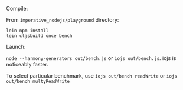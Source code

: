 Compile:

From `imperative_nodejs/playground` directory:

```
lein npm install
lein cljsbuild once bench
```

Launch:

`node --harmony-generators out/bench.js` or `iojs out/bench.js`. iojs is noticeably
faster.

To select particular benchmark, use `iojs out/bench readWrite` or `iojs out/bench multyReadWrite`
